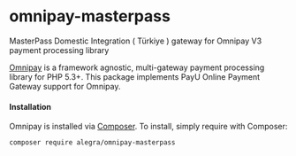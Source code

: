 # omnipay-masterpass
MasterPass Domestic Integration ( Türkiye ) gateway for Omnipay V3 payment processing library

<a href="https://github.com/thephpleague/omnipay">Omnipay</a> is a framework agnostic, multi-gateway payment
processing library for PHP 5.3+. This package implements PayU Online Payment Gateway support for Omnipay.

#### Installation

Omnipay is installed via <a href="http://getcomposer.org/" rel="nofollow">Composer</a>. To install, simply require with Composer:

```
composer require alegra/omnipay-masterpass
```